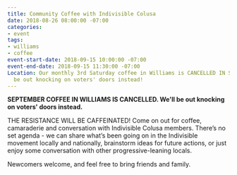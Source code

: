 ```yaml
---
title: Community Coffee with Indivisible Colusa
date: 2018-08-26 08:00:00 -07:00
categories:
- event
tags:
- williams
- coffee
event-start-date: 2018-09-15 10:00:00 -07:00
event-end-date: 2018-09-15 11:30:00 -07:00
Location: Our monthly 3rd Saturday coffee in Williams is CANCELLED IN SEPTEMBER. We'll
  be out knocking on voters' doors instead!
---
```


**SEPTEMBER COFFEE IN WILLIAMS IS CANCELLED. We'll be out knocking on voters' doors instead.**

THE RESISTANCE WILL BE CAFFEINATED! Come on out for coffee, camaraderie and conversation with Indivisible Colusa members. There’s no set agenda - we can share what’s been going on in the Indivisible movement locally and nationally, brainstorm ideas for future actions, or just enjoy some conversation with other progressive-leaning locals.

Newcomers welcome, and feel free to bring friends and family.